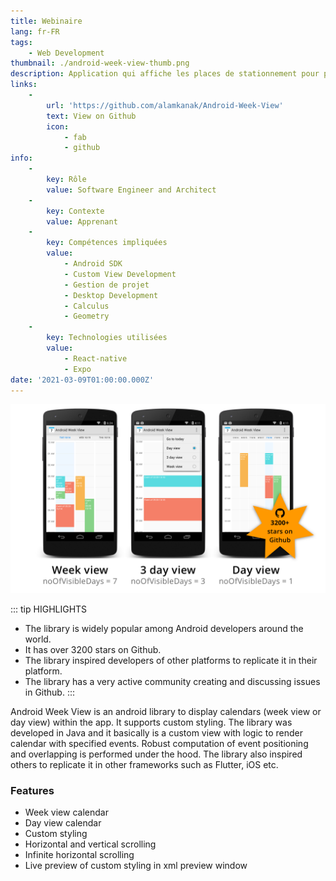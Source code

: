 ```yaml
---
title: Webinaire
lang: fr-FR
tags:
    - Web Development
thumbnail: ./android-week-view-thumb.png
description: Application qui affiche les places de stationnement pour personne en situation de handicap sur la ville de Mulhouse
links:
    -
        url: 'https://github.com/alamkanak/Android-Week-View'
        text: View on Github
        icon:
            - fab
            - github
info:
    -
        key: Rôle
        value: Software Engineer and Architect
    -
        key: Contexte
        value: Apprenant
    -
        key: Compétences impliquées
        value:
            - Android SDK
            - Custom View Development
            - Gestion de projet
            - Desktop Development
            - Calculus
            - Geometry
    -
        key: Technologies utilisées
        value:
            - React-native
            - Expo
date: '2021-03-09T01:00:00.000Z'
---
```

![An image](/android-week-view.png)

::: tip HIGHLIGHTS
- The library is widely popular among Android developers around the world.
- It has over 3200 stars on Github.
- The library inspired developers of other platforms to replicate it in their platform.
- The library has a very active community creating and discussing issues in Github.
:::


Android Week View is an android library to display calendars (week view or day view) within the app. It supports custom styling. The library was developed in Java and it basically is a custom view with logic to render calendar with specified events. Robust computation of event positioning and overlapping is performed under the hood. The library also inspired others to replicate it in other frameworks such as Flutter, iOS etc.
### Features
- Week view calendar
- Day view calendar
- Custom styling
- Horizontal and vertical scrolling
- Infinite horizontal scrolling
- Live preview of custom styling in xml preview window

